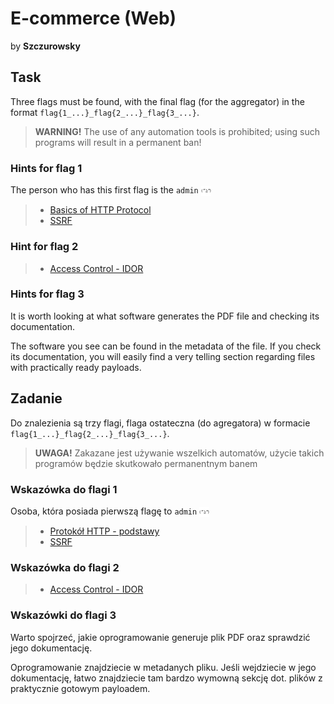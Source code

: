# E-commerce (Web)
by **Szczurowsky**

## Task
Three flags must be found, with the final flag (for the aggregator) in the format `flag{1_...}_flag{2_...}_flag{3_...}`.

> **WARNING!** The use of any automation tools is prohibited; using such programs will result in a permanent ban!

### Hints for flag 1
The person who has this first flag is the `admin` <img src="lenny.png" alt="lenny" width="16" height="16" style="vertical-align: middle"/>
> - [Basics of HTTP Protocol](https://sekurak.pl/protokol-http-podstawy/)
> - [SSRF](https://portswigger.net/web-security/ssrf)

### Hint for flag 2
> - [Access Control - IDOR](https://portswigger.net/web-security/access-control/idor)

### Hints for flag 3
It is worth looking at what software generates the PDF file and checking its documentation.

The software you see can be found in the metadata of the file. If you check its documentation, you will easily find a very telling section regarding files with practically ready payloads.

## Zadanie
Do znalezienia są trzy flagi, flaga ostateczna (do agregatora) w formacie `flag{1_...}_flag{2_...}_flag{3_...}`.

> **UWAGA!** Zakazane jest używanie wszelkich automatów, użycie takich programów będzie skutkowało permanentnym banem

### Wskazówka do flagi 1
Osoba, która posiada pierwszą flagę to `admin` <img src="lenny.png" alt="lenny" width="16" height="16" style="vertical-align: middle"/>
> - [Protokół HTTP - podstawy](https://sekurak.pl/protokol-http-podstawy/)
> - [SSRF](https://portswigger.net/web-security/ssrf)

### Wskazówka do flagi 2
> - [Access Control - IDOR](https://portswigger.net/web-security/access-control/idor)

### Wskazówki do flagi 3
Warto spojrzeć, jakie oprogramowanie generuje plik PDF oraz sprawdzić jego dokumentację.

Oprogramowanie znajdziecie w metadanych pliku. Jeśli wejdziecie w jego dokumentację, łatwo znajdziecie tam bardzo wymowną sekcję dot. plików z praktycznie gotowym payloadem.